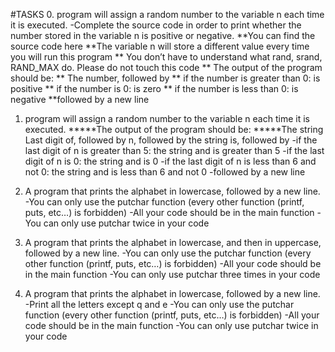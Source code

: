 #TASKS
0. program will assign a random number to the variable n each time it is executed. 
    -Complete the source code in order to print whether the number stored in the variable n is positive or negative.
    **You can find the source code here
    **The variable n will store a different value every time you will run this program
   ** You don’t have to understand what rand, srand, RAND_MAX do. Please do not touch this code
   ** The output of the program should be:
   ** The number, followed by
   ** if the number is greater than 0: is positive
   ** if the number is 0: is zero
   ** if the number is less than 0: is negative
    **followed by a new line

1. program will assign a random number to the variable n each time it is executed.
    *****The output of the program should be:
    *****The string Last digit of, followed by n, followed by the string is, followed by
        -if the last digit of n is greater than 5: the string and is greater than 5
        -if the last digit of n is 0: the string and is 0
        -if the last digit of n is less than 6 and not 0: the string and is less than 6 and not 0
            -followed by a new line


2. A program that prints the alphabet in lowercase, followed by a new line.
-You can only use the putchar function (every other function (printf, puts, etc…) is forbidden)
    -All your code should be in the main function
    -You can only use putchar twice in your code

3. A program that prints the alphabet in lowercase, and then in uppercase, followed by a new line.
-You can only use the putchar function (every other function (printf, puts, etc…) is forbidden)
    -All your code should be in the main function
    -You can only use putchar three times in your code


4. A program that prints the alphabet in lowercase, followed by a new line.
-Print all the letters except q and e
-You can only use the putchar function (every other function (printf, puts, etc…) is forbidden)
    -All your code should be in the main function
    -You can only use putchar twice in your code
